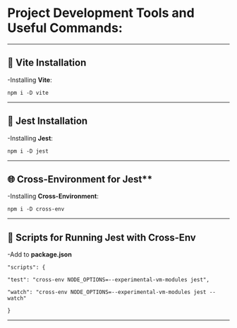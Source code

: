 # Project Development Tools and Useful Commands:
---

## 🚀 Vite Installation
-Installing **Vite**:  

`npm i -D vite`

---
## 🧪 Jest Installation
-Installing **Jest**:  

`npm i -D jest`

---
## 🌐 Cross-Environment for Jest**
-Installing **Cross-Environment**:  

`npm i -D cross-env`

---
## 📜 Scripts for Running Jest with Cross-Env
-Add to **package.json**  

`"scripts": {`

  `"test": "cross-env NODE_OPTIONS=--experimental-vm-modules jest",`
  
 `"watch": "cross-env NODE_OPTIONS=--experimental-vm-modules jest --watch"`
  
`}`


---
